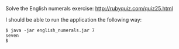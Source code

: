 Solve the English numerals exercise: http://rubyquiz.com/quiz25.html

I should be able to run the application the following way:

    $ java -jar english_numerals.jar 7
    seven
    $
